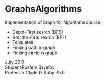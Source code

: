 # GraphsAlgorithms
Implementation of Graph for Algorithms course.
- Depth-First search (DFS)
- Breadth-Firts search (BFS)
- Templates
- Finding path in graph
- Finding circle in graph

July 2019<br/>
Student Rustem Bayetov<br/>
Professor Clyde D. Ruby Ph.D.
